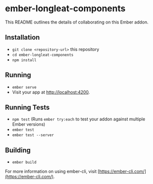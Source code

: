 # ember-longleat-components

This README outlines the details of collaborating on this Ember addon.

## Installation

* `git clone <repository-url>` this repository
* `cd ember-longleat-components`
* `npm install`

## Running

* `ember serve`
* Visit your app at [http://localhost:4200](http://localhost:4200).

## Running Tests

* `npm test` (Runs `ember try:each` to test your addon against multiple Ember versions)
* `ember test`
* `ember test --server`

## Building

* `ember build`

For more information on using ember-cli, visit [https://ember-cli.com/](https://ember-cli.com/).

